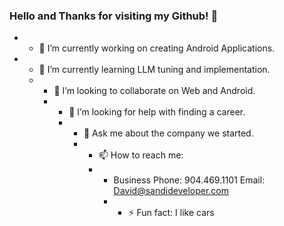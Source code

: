 ### Hello and Thanks for visiting my Github! 👋
 - - 🔭 I’m currently working on creating Android Applications.
  - - 🌱 I’m currently learning LLM tuning and implementation.
    - - 👯 I’m looking to collaborate on Web and Android.
      - - 🤔 I’m looking for help with finding a career.
        - - 💬 Ask me about the company we started.
          - - 📫 How to reach me:
            - - Business Phone: 904.469.1101 Email: David@sandideveloper.com
              - - ⚡ Fun fact: I like cars



<!--
**PMLyf/PMLyf** is a ✨ _special_ ✨ repository because its `README.md` (this file) appears on your GitHub profile.

Here are some ideas to get you started:

- 🔭 I’m currently working on ...
- 🌱 I’m currently learning ...
- 👯 I’m looking to collaborate on ...
- 🤔 I’m looking for help with ...
- 💬 Ask me about ...
- 📫 How to reach me: ...
- 😄 Pronouns: ...
- ⚡ Fun fact: ...
-->
